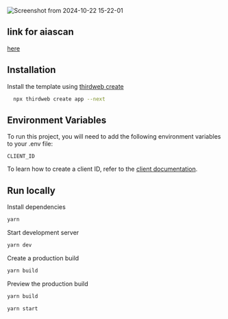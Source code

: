 
![Screenshot from 2024-10-22 15-22-01](https://github.com/user-attachments/assets/8944dfff-c853-47db-aa60-6d38035777ef)

## link for aiascan

 [here](https://testnet.aiascan.com/address/0x1D396480441cf6Bd450AB96ac84DCa90280C6cce)

## Installation

Install the template using [thirdweb create](https://portal.thirdweb.com/cli/create)

```bash
  npx thirdweb create app --next
```

## Environment Variables

To run this project, you will need to add the following environment variables to your .env file:

`CLIENT_ID`

To learn how to create a client ID, refer to the [client documentation](https://portal.thirdweb.com/typescript/v5/client). 

## Run locally

Install dependencies

```bash
yarn
```

Start development server

```bash
yarn dev
```

Create a production build

```bash
yarn build
```

Preview the production build



```bash
yarn build
```

```bash
yarn start
```

